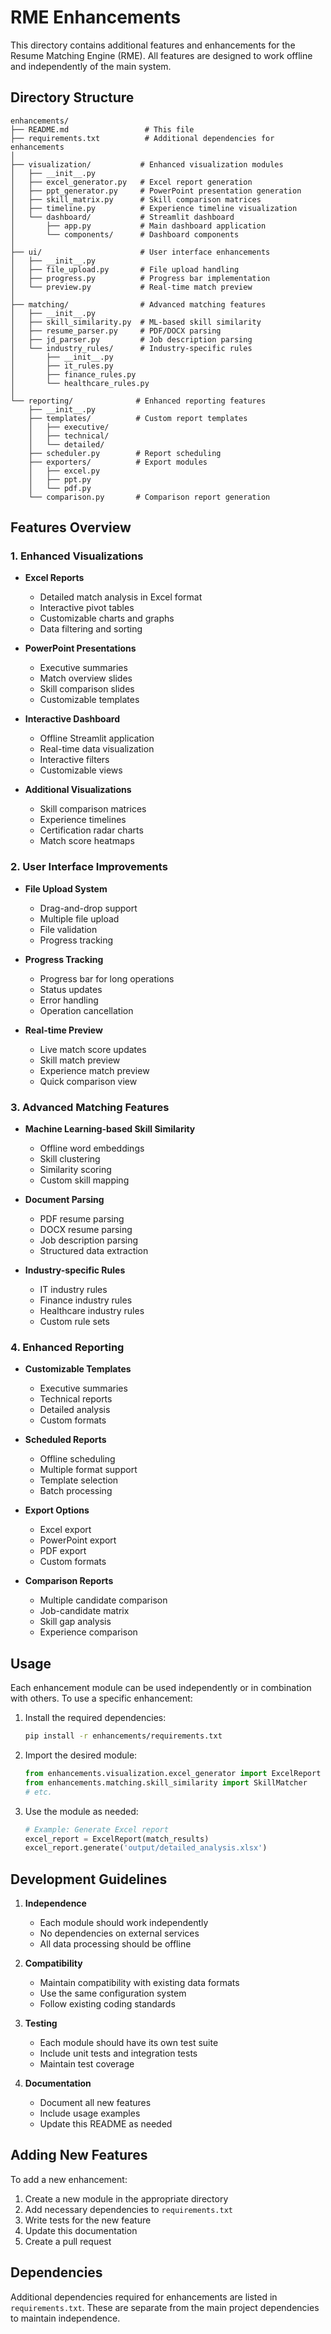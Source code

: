 # RME Enhancements

This directory contains additional features and enhancements for the Resume Matching Engine (RME). All features are designed to work offline and independently of the main system.

## Directory Structure

```
enhancements/
├── README.md                 # This file
├── requirements.txt          # Additional dependencies for enhancements
│
├── visualization/           # Enhanced visualization modules
│   ├── __init__.py
│   ├── excel_generator.py   # Excel report generation
│   ├── ppt_generator.py     # PowerPoint presentation generation
│   ├── skill_matrix.py      # Skill comparison matrices
│   ├── timeline.py          # Experience timeline visualization
│   └── dashboard/           # Streamlit dashboard
│       ├── app.py           # Main dashboard application
│       └── components/      # Dashboard components
│
├── ui/                      # User interface enhancements
│   ├── __init__.py
│   ├── file_upload.py       # File upload handling
│   ├── progress.py          # Progress bar implementation
│   └── preview.py           # Real-time match preview
│
├── matching/                # Advanced matching features
│   ├── __init__.py
│   ├── skill_similarity.py  # ML-based skill similarity
│   ├── resume_parser.py     # PDF/DOCX parsing
│   ├── jd_parser.py         # Job description parsing
│   └── industry_rules/      # Industry-specific rules
│       ├── __init__.py
│       ├── it_rules.py
│       ├── finance_rules.py
│       └── healthcare_rules.py
│
└── reporting/              # Enhanced reporting features
    ├── __init__.py
    ├── templates/          # Custom report templates
    │   ├── executive/
    │   ├── technical/
    │   └── detailed/
    ├── scheduler.py        # Report scheduling
    ├── exporters/          # Export modules
    │   ├── excel.py
    │   ├── ppt.py
    │   └── pdf.py
    └── comparison.py       # Comparison report generation
```

## Features Overview

### 1. Enhanced Visualizations
- **Excel Reports**
  - Detailed match analysis in Excel format
  - Interactive pivot tables
  - Customizable charts and graphs
  - Data filtering and sorting

- **PowerPoint Presentations**
  - Executive summaries
  - Match overview slides
  - Skill comparison slides
  - Customizable templates

- **Interactive Dashboard**
  - Offline Streamlit application
  - Real-time data visualization
  - Interactive filters
  - Customizable views

- **Additional Visualizations**
  - Skill comparison matrices
  - Experience timelines
  - Certification radar charts
  - Match score heatmaps

### 2. User Interface Improvements
- **File Upload System**
  - Drag-and-drop support
  - Multiple file upload
  - File validation
  - Progress tracking

- **Progress Tracking**
  - Progress bar for long operations
  - Status updates
  - Error handling
  - Operation cancellation

- **Real-time Preview**
  - Live match score updates
  - Skill match preview
  - Experience match preview
  - Quick comparison view

### 3. Advanced Matching Features
- **Machine Learning-based Skill Similarity**
  - Offline word embeddings
  - Skill clustering
  - Similarity scoring
  - Custom skill mapping

- **Document Parsing**
  - PDF resume parsing
  - DOCX resume parsing
  - Job description parsing
  - Structured data extraction

- **Industry-specific Rules**
  - IT industry rules
  - Finance industry rules
  - Healthcare industry rules
  - Custom rule sets

### 4. Enhanced Reporting
- **Customizable Templates**
  - Executive summaries
  - Technical reports
  - Detailed analysis
  - Custom formats

- **Scheduled Reports**
  - Offline scheduling
  - Multiple format support
  - Template selection
  - Batch processing

- **Export Options**
  - Excel export
  - PowerPoint export
  - PDF export
  - Custom formats

- **Comparison Reports**
  - Multiple candidate comparison
  - Job-candidate matrix
  - Skill gap analysis
  - Experience comparison

## Usage

Each enhancement module can be used independently or in combination with others. To use a specific enhancement:

1. Install the required dependencies:
   ```bash
   pip install -r enhancements/requirements.txt
   ```

2. Import the desired module:
   ```python
   from enhancements.visualization.excel_generator import ExcelReport
   from enhancements.matching.skill_similarity import SkillMatcher
   # etc.
   ```

3. Use the module as needed:
   ```python
   # Example: Generate Excel report
   excel_report = ExcelReport(match_results)
   excel_report.generate('output/detailed_analysis.xlsx')
   ```

## Development Guidelines

1. **Independence**
   - Each module should work independently
   - No dependencies on external services
   - All data processing should be offline

2. **Compatibility**
   - Maintain compatibility with existing data formats
   - Use the same configuration system
   - Follow existing coding standards

3. **Testing**
   - Each module should have its own test suite
   - Include unit tests and integration tests
   - Maintain test coverage

4. **Documentation**
   - Document all new features
   - Include usage examples
   - Update this README as needed

## Adding New Features

To add a new enhancement:

1. Create a new module in the appropriate directory
2. Add necessary dependencies to `requirements.txt`
3. Write tests for the new feature
4. Update this documentation
5. Create a pull request

## Dependencies

Additional dependencies required for enhancements are listed in `requirements.txt`. These are separate from the main project dependencies to maintain independence. 